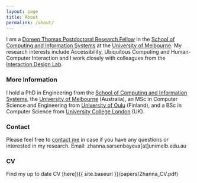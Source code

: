 ```yaml
---
layout: page
title: About
permalink: /about/
---
```


I am a [Doreen Thomas Postdoctoral Research Fellow](https://www.atse.org.au/news-and-events/article/fellowships-honour-doreen-thomas/) in the [School of Computing and Information Systems](https://cis.unimelb.edu.au/) at the [University of Melbourne](http://www.unimelb.edu.au/). My research interests include Accessibility, Ubiquitous Computing and Human-Computer Interaction and I work closely with colleagues from the [Interaction Design Lab](http://www.cis.unimelb.edu.au/research/groups/interaction-design/).

### More Information
I hold a PhD in Engineering from the [School of Computing and Information Systems](https://cis.unimelb.edu.au/), the [University of Melbourne](http://www.unimelb.edu.au/) (Australia), an MSc in Computer Science and Engineering from [University of Oulu](http://www.oulu.fi/university/) (Finland), and a BSc in Computer Science from [University College London](https://www.ucl.ac.uk/) (UK).

### Contact
Please feel free to [contact me](mailto:zhanna.sarsenbayeva@unimelb.edu.au) in case if you have any questions or interested in my research.
Email: zhanna.sarsenbayeva[at]unimelb.edu.au

### CV
Find my up to date CV [here]({{ site.baseurl }}/papers/Zhanna_CV.pdf)